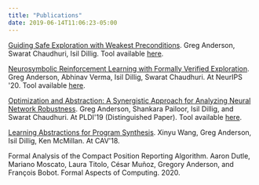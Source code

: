 ```yaml
---
title: "Publications"
date: 2019-06-14T11:06:23-05:00
---
```


[Guiding Safe Exploration with Weakest Preconditions](/papers/spice.pdf). Greg
Anderson, Swarat Chaudhuri, Isil Dillig. Tool available
[here](https://github.com/gavlegoat/spice).

[Neurosymbolic Reinforcement Learning with Formally Verified
Exploration](/papers/revel-neurips2020.pdf). Greg Anderson, Abhinav Verma, Isil
Dillig, Swarat Chaudhuri. At NeurIPS '20. Tool available
[here](https://github.com/gavlegoat/safe-learning).

[Optimization and Abstraction: A Synergistic Approach for Analyzing Neural
Network Robustness](/papers/charon-pldi-19.pdf). Greg Anderson,
Shankara Pailoor, Isil Dillig, and Swarat Chaudhuri. At PLDI'19 (Distinguished
Paper). Tool available [here](https://github.com/gavlegoat/charon).

[Learning Abstractions for Program Synthesis](/papers/atlas-cav-18.pdf).
Xinyu Wang, Greg Anderson, Isil Dillig, Ken McMillan. At CAV'18.

Formal Analysis of the Compact Position Reporting Algorithm. Aaron Dutle,
Mariano Moscato, Laura Titolo, C&eacute;sar Mu&ntilde;oz, Gregory Anderson,
and Fran&ccedil;ois Bobot. Formal Aspects of Computing. 2020.

